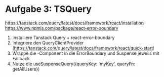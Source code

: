 # Aufgabe 3: TSQuery

https://tanstack.com/query/latest/docs/framework/react/installation
https://www.npmjs.com/package/react-error-boundary


1. Installiere Tanstack Query + react-error-boundary
2. Integriere den QueryClientProvider (https://tanstack.com/query/latest/docs/framework/react/quick-start)
3. Wrappe die <List>-Component in die ErrorBoundary und Suspense jeweils mit Fallback
4. Nutze die useSuspenseQuery({queryKey: 'myKey', queryFn: getAllUsers})